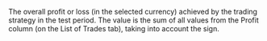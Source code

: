 The overall profit or loss (in the selected currency) achieved by the trading strategy in the test period. The value is the sum of all values from the Profit column (on the List of Trades tab), taking into account the sign.